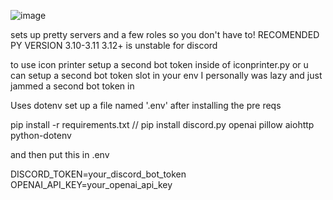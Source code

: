 ![image](https://github.com/user-attachments/assets/289b8671-23ad-4b4d-9fb1-a35005a4e7ff)

sets up pretty servers and a few roles so you don't have to!
RECOMENDED PY VERSION 3.10-3.11 3.12+ is unstable for discord



to use icon printer setup a second bot token inside of iconprinter.py or u can setup a second bot token slot in your env I personally was lazy and just jammed a second bot token in 

Uses dotenv set up a file named '.env' after installing the pre reqs

pip install -r requirements.txt
//
pip install discord.py openai pillow aiohttp python-dotenv




and then
put this in .env 





DISCORD_TOKEN=your_discord_bot_token
OPENAI_API_KEY=your_openai_api_key
